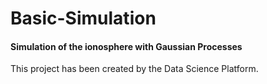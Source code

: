 # Basic-Simulation
#### Simulation of the ionosphere with Gaussian Processes

This project has been created by the Data Science Platform.
